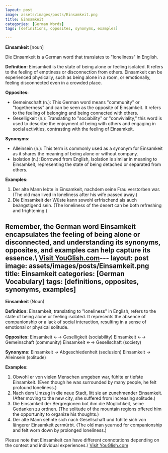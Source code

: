 ```yaml
---
layout: post
image: assets/images/posts/Einsamkeit.png
title: Einsamkeit
categories: [German Words]
tags: [definitions, opposites, synonyms, examples]

---
```


**Einsamkeit** [noun]

Die Einsamkeit is a German word that translates to "loneliness" in English.

**Definition:**
Einsamkeit is the state of being alone or feeling isolated. It refers to the feeling of emptiness or disconnection from others. Einsamkeit can be experienced physically, such as being alone in a room, or emotionally, feeling disconnected even in a crowded place.

**Opposites:**
- Gemeinschaft (n.): This German word means "community" or "togetherness" and can be seen as the opposite of Einsamkeit. It refers to the feeling of belonging and being connected with others.
- Geselligkeit (n.): Translating to "sociability" or "conviviality," this word is used to describe the enjoyment of being with others and engaging in social activities, contrasting with the feeling of Einsamkeit.

**Synonyms:**
- Alleinsein (n.): This term is commonly used as a synonym for Einsamkeit as it shares the meaning of being alone or without company.
- Isolation (n.): Borrowed from English, Isolation is similar in meaning to Einsamkeit, representing the state of being detached or separated from others.

**Examples:**
1. Der alte Mann lebte in Einsamkeit, nachdem seine Frau verstorben war. (The old man lived in loneliness after his wife passed away.)
2. Die Einsamkeit der Wüste kann sowohl erfrischend als auch beängstigend sein. (The loneliness of the desert can be both refreshing and frightening.)

Remember, the German word Einsamkeit encapsulates the feeling of being alone or disconnected, and understanding its synonyms, opposites, and examples can help capture its essence.\ <a id="yg-widget-0" class="youglish-widget" data-query="Einsamkeit" data-lang="german" data-components="8412" data-auto-start="0" data-bkg-color="theme_light" data-title="How%20to%20pronounce%20Einsamkeit%20in%20German"  rel="nofollow" href="https://youglish.com">Visit YouGlish.com</a><script async src="https://youglish.com/public/emb/widget.js" charset="utf-8"></script>---
layout: post
image: assets/images/posts/Einsamkeit.png
title: Einsamkeit
categories: [German Vocabulary]
tags: [definitions, opposites, synonyms, examples]
---

**Einsamkeit** (Noun)

**Definition:**
Einsamkeit, translating to "loneliness" in English, refers to the state of being alone or feeling isolated. It represents the absence of companionship or a lack of social interaction, resulting in a sense of emotional or physical solitude.

**Opposites:**
Einsamkeit                     ←→                    Geselligkeit (sociability)
Einsamkeit                     ←→                    Gemeinschaft (community)
Einsamkeit                     ←→                    Gesellschaft (society)

**Synonyms:**
Einsamkeit                     →                    Abgeschiedenheit (seclusion)
Einsamkeit                     →                    Alleinsein (solitude)

**Examples:**
1. Obwohl er von vielen Menschen umgeben war, fühlte er tiefste Einsamkeit. (Even though he was surrounded by many people, he felt profound loneliness.)
2. Nach dem Umzug in die neue Stadt, litt sie an zunehmender Einsamkeit. (After moving to the new city, she suffered from increasing solitude.)
3. Die Einsamkeit der Bergregionen bot ihm die Möglichkeit, seine Gedanken zu ordnen. (The solitude of the mountain regions offered him the opportunity to organize his thoughts.)
4. Der alte Mann sehnte sich nach Gesellschaft und fühlte sich von längerer Einsamkeit zermürbt. (The old man yearned for companionship and felt worn down by prolonged loneliness.)

Please note that Einsamkeit can have different connotations depending on the context and individual experiences.\ <a id="yg-widget-0" class="youglish-widget" data-query="Einsamkeit" data-lang="german" data-components="8412" data-auto-start="0" data-bkg-color="theme_light" data-title="How%20to%20pronounce%20Einsamkeit%20in%20German"  rel="nofollow" href="https://youglish.com">Visit YouGlish.com</a><script async src="https://youglish.com/public/emb/widget.js" charset="utf-8"></script>